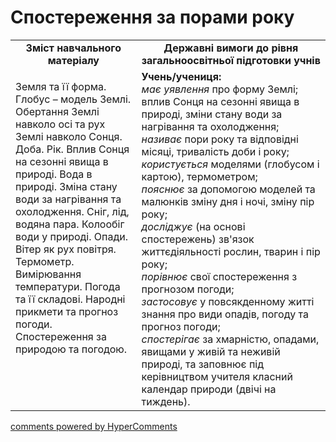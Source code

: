 <div id="hypercomments_widget" class="js-hypercomments-widget invisible"></div>

Спостереження за порами року
=============================================

<table>
  <tr>
    <td width="40%" align="center"><b>Зміст навчального матеріалу<b></td>
    <td width="60%" align="center"><b>Державні вимоги до рівня загальноосвітньої підготовки учнів</b></td>
  </tr>
  <tr>
    <td width="40%" style="vertical-align:top !important;">
        <p>Земля та її форма. Глобус – модель Землі. Обертання Землі навколо осі та рух Землі навколо Сонця. Доба. Рік. Вплив Сонця на сезонні явища в природі. Вода в природі.  Зміна стану води за нагрівання та охолодження. Сніг, лід, водяна пара. Колообіг води у природі. Опади. Вітер як рух повітря. Термометр. Вимірювання температури. Погода та її складові. Народні прикмети та прогноз погоди. Спостереження за природою та погодою.</p>
    </td>
    <td width="60%" style="vertical-align:top !important;">
    <b>Учень/учениця:</b><br>
  	<i>має уявлення</i> про форму Землі; вплив Сонця на сезонні явища в природі, зміни стану води за  нагрівання та охолодження;<br>
    <i>називає</i> пори року та відповідні місяці, тривалість доби і року;<br>
    <i>користується</i> моделями (глобусом і картою), термометром; <br>
    <i>пояснює</i> за допомогою моделей та малюнків зміну дня і ночі, зміну пір року; <br>
    <i>досліджує</i> (на основі спостережень) зв'язок життєдіяльності рослин, тварин і пір року;<br>
    <i>порівнює</i> свої спостереження з прогнозом погоди;<br>
    <i>застосовує</i> у повсякденному житті знання про види опадів, погоду та прогноз погоди;<br>
    <i>спостерігає</i> за хмарністю, опадами, явищами у живій та неживій природі, та заповнює під керівництвом учителя класний календар природи (двічі на тиждень).
	</td>
  </tr>
</table>

<div class="js-hypercomments-container">
<a href="http://hypercomments.com" class="hc-link" title="comments widget">comments powered by HyperComments</a>
</div>